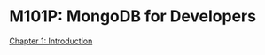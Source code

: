 # M101P: MongoDB for Developers

[Chapter 1: Introduction](https://university.mongodb.com/courses/10gen/M101P/2014_October/courseware/Chapter_1_Introduction/)
